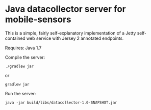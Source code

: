 # Java datacollector server for mobile-sensors #

This is a simple, fairly self-explanatory implementation of a Jetty self-contained web service with Jersey 2 annotated endpoints.

Requires: Java 1.7

Compile the server:

    ./gradlew jar
or

    gradlew jar

Run the server:

    java -jar build/libs/datacollector-1.0-SNAPSHOT.jar

